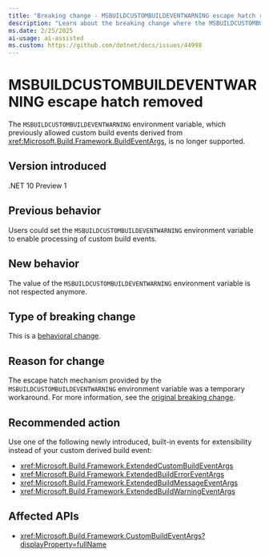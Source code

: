 ```yaml
---
title: "Breaking change - MSBUILDCUSTOMBUILDEVENTWARNING escape hatch removed"
description: "Learn about the breaking change where the MSBUILDCUSTOMBUILDEVENTWARNING environment variable is no longer supported."
ms.date: 2/25/2025
ai-usage: ai-assisted
ms.custom: https://github.com/dotnet/docs/issues/44998
---
```


# MSBUILDCUSTOMBUILDEVENTWARNING escape hatch removed

The `MSBUILDCUSTOMBUILDEVENTWARNING` environment variable, which previously allowed custom build events derived from <xref:Microsoft.Build.Framework.BuildEventArgs>, is no longer supported.

## Version introduced

.NET 10 Preview 1

## Previous behavior

Users could set the `MSBUILDCUSTOMBUILDEVENTWARNING` environment variable to enable processing of custom build events.

## New behavior

The value of the `MSBUILDCUSTOMBUILDEVENTWARNING` environment variable is not respected anymore.

## Type of breaking change

This is a [behavioral change](../../categories.md#behavioral-change).

## Reason for change

The escape hatch mechanism provided by the `MSBUILDCUSTOMBUILDEVENTWARNING` environment variable was a temporary workaround. For more information, see the [original breaking change](../8.0/custombuildeventargs.md).

## Recommended action

Use one of the following newly introduced, built-in events for extensibility instead of your custom derived build event:

- <xref:Microsoft.Build.Framework.ExtendedCustomBuildEventArgs>
- <xref:Microsoft.Build.Framework.ExtendedBuildErrorEventArgs>
- <xref:Microsoft.Build.Framework.ExtendedBuildMessageEventArgs>
- <xref:Microsoft.Build.Framework.ExtendedBuildWarningEventArgs>

## Affected APIs

- <xref:Microsoft.Build.Framework.CustomBuildEventArgs?displayProperty=fullName>
